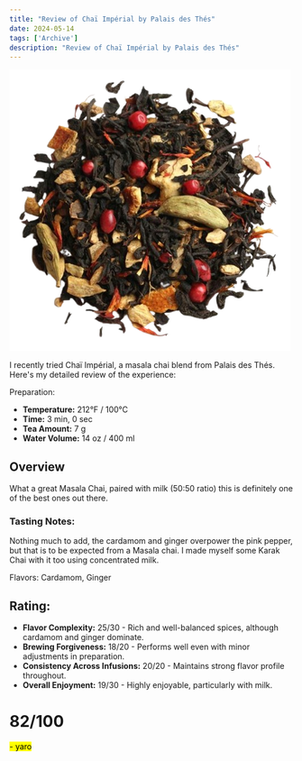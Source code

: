 ```yaml
---
title: "Review of Chaï Impérial by Palais des Thés"
date: 2024-05-14
tags: ['Archive']
description: "Review of Chaï Impérial by Palais des Thés"
---
```


![](771-34801-v9p8uywm6p-removebg-preview.png)

I recently tried Chaï Impérial, a masala chai blend from Palais des Thés. Here's my detailed review of the experience:

Preparation:

- **Temperature:** 212°F / 100°C
- **Time:** 3 min, 0 sec
- **Tea Amount:** 7 g
- **Water Volume:** 14 oz / 400 ml

## Overview

What a great Masala Chai, paired with milk (50:50 ratio) this is definitely one of the best ones out there.

### Tasting Notes:

Nothing much to add, the cardamom and ginger overpower the pink pepper, but that is to be expected from a Masala chai. I made myself some Karak Chai with it too using concentrated milk.

Flavors: Cardamom, Ginger

## Rating:

- **Flavor Complexity:** 25/30 - Rich and well-balanced spices, although cardamom and ginger dominate.
- **Brewing Forgiveness:** 18/20 - Performs well even with minor adjustments in preparation.
- **Consistency Across Infusions:** 20/20 - Maintains strong flavor profile throughout.
- **Overall Enjoyment:** 19/30 - Highly enjoyable, particularly with milk.

# 82/100

<mark>- yaro</mark>
